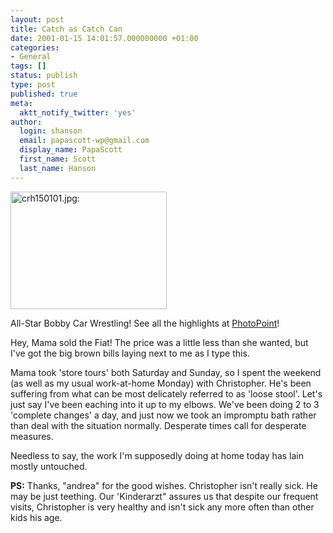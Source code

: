 ```yaml
---
layout: post
title: Catch as Catch Can
date: 2001-01-15 14:01:57.000000000 +01:00
categories:
- General
tags: []
status: publish
type: post
published: true
meta:
  aktt_notify_twitter: 'yes'
author:
  login: shanson
  email: papascott-wp@gmail.com
  display_name: PapaScott
  first_name: Scott
  last_name: Hanson
---
```

<p><img src="https://www.papascott.de/wordpress/wp-content/uploads/2001/01/crh150101.jpg" height="188" width="250" border="0" alt="crh150101.jpg: " /></p>
<p>All-Star Bobby Car Wrestling! See all the highlights at <a href="http://albums.photopoint.com/j/AlbumList?u=185392&a=10970087">PhotoPoint</a>!</p>
<p>Hey, Mama sold the Fiat! The price was a little less than she wanted, but I've got the big brown bills laying next to me as I type this. </p>
<p>Mama took 'store tours' both Saturday and Sunday, so I spent the weekend (as well as my usual work-at-home Monday) with Christopher. He's been suffering from what can be most delicately referred to as 'loose stool'. Let's just say I've been eaching into it up to my elbows. We've been doing 2 to 3 'complete changes' a day, and just now we took an impromptu bath rather than deal with the situation normally. Desperate times call for desperate measures.</p>
<p>Needless to say, the work I'm supposedly doing at home today has lain mostly untouched.</p>
<p><b>PS:</b> Thanks, "andrea" for the good wishes. Christopher isn't really sick. He may be just teething. Our 'Kinderarzt" assures us that despite our frequent visits, Christopher is very healthy and isn't sick any more often than other kids his age.</p>
